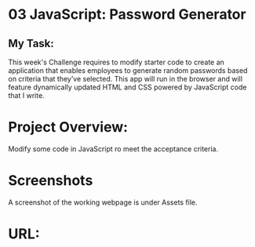 # 03 JavaScript: Password Generator

## My Task:
This week's Challenge requires to modify starter code to create an application that enables employees to generate random passwords based on criteria that they’ve selected. This app will run in the browser and will feature dynamically updated HTML and CSS powered by JavaScript code that I write.

# Project Overview:
Modify some code in JavaScript ro meet the acceptance criteria. 

# Screenshots 
A screenshot of the working webpage is under Assets file. 

# URL: 
